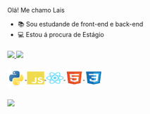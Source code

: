 Olá! Me chamo Lais



- 📚 Sou estudande de front-end e back-end
- 💻 Estou á procura de Estágio

###
   <div>
        <a href="https://github.com/laisregi">
        <img height='180em' src="https://github-readme-stats.vercel.app/api?username=laisregi&show_icons=true&theme=dracula&include_all_commits=true&count_private=true" />
        <img height='180em' src='https://github-readme-stats.vercel.app/api/top-langs/?username=laisregi&layout=compact&langs_count=16&theme=dracula' />
      </div>


###


<div>
   <img align="center" alt="Python" height="40" width="40" src="https://raw.githubusercontent.com/devicons/devicon/master/icons/python/python-original.svg">
  <img align="center" alt="Js" height="30" width="40" src="https://raw.githubusercontent.com/devicons/devicon/master/icons/javascript/javascript-plain.svg">
  <img align="center" alt="React" height="30" width="40" src="https://raw.githubusercontent.com/devicons/devicon/master/icons/react/react-original.svg">
  <img align="center" alt="Html" height="30" width="40" src="https://raw.githubusercontent.com/devicons/devicon/master/icons/html5/html5-original.svg">
  <img align="center" alt="Css" height="30" width="40" src="https://raw.githubusercontent.com/devicons/devicon/master/icons/css3/css3-original.svg">
   
</div>

##

<div>
<a href="mailto:lais82013@gmail.com"> <img src="https://img.shields.io/badge/-Gmail-c14438?style=flat-square&logo=Gmail&logoColor=white" ></a>
  
</div>

